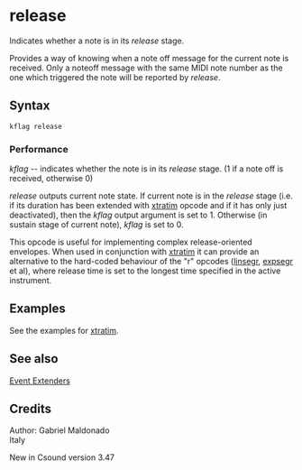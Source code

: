 <!--
id:release
category:Real-time MIDI:Event Extenders
-->
# release
Indicates whether a note is in its _release_ stage.

Provides a way of knowing when a note off message for the current note is received. Only a noteoff message with the same MIDI note number as the one which triggered the note will be reported by _release_.

## Syntax
``` csound-orc
kflag release
```

### Performance

_kflag_ -- indicates whether the note is in its _release_ stage. (1 if a note off is received, otherwise 0)

_release_ outputs current note state. If current note is in the _release_ stage (i.e. if its duration has been extended with [xtratim](../../opcodes/xtratim) opcode and if it has only just deactivated), then the _kflag_ output argument is set to 1. Otherwise (in sustain stage of current note), _kflag_ is set to 0.

This opcode is useful for implementing complex release-oriented envelopes. When used in conjunction with [xtratim](../../opcodes/xtratim) it can provide an alternative to the hard-coded behaviour of the "r" opcodes ([linsegr](../../opcodes/linsegr), [expsegr](../../opcodes/expsegr) et al), where release time is set to the longest time specified in the active instrument.

## Examples

See the examples for [xtratim](../../opcodes/xtratim).

## See also

[Event Extenders](../../midi/extender)

## Credits

Author: Gabriel Maldonado<br>
Italy<br>

New in Csound version 3.47
